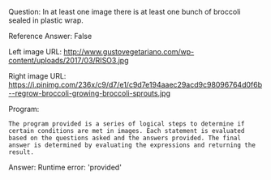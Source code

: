 Question: In at least one image there is at least one bunch of broccoli sealed in plastic wrap.

Reference Answer: False

Left image URL: http://www.gustovegetariano.com/wp-content/uploads/2017/03/RISO3.jpg

Right image URL: https://i.pinimg.com/236x/c9/d7/e1/c9d7e194aaec29acd9c98096764d0f6b--regrow-broccoli-growing-broccoli-sprouts.jpg

Program:

```
The program provided is a series of logical steps to determine if certain conditions are met in images. Each statement is evaluated based on the questions asked and the answers provided. The final answer is determined by evaluating the expressions and returning the result.
```
Answer: Runtime error: 'provided'


